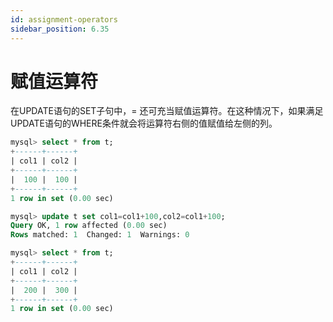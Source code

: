 ```yaml
---
id: assignment-operators
sidebar_position: 6.35
---
```


# 赋值运算符

在UPDATE语句的SET子句中，= 还可充当赋值运算符。在这种情况下，如果满足UPDATE语句的WHERE条件就会将运算符右侧的值赋值给左侧的列。
```sql
mysql> select * from t;
+------+------+
| col1 | col2 |
+------+------+
|  100 |  100 |
+------+------+
1 row in set (0.00 sec)

mysql> update t set col1=col1+100,col2=col1+100;
Query OK, 1 row affected (0.00 sec)
Rows matched: 1  Changed: 1  Warnings: 0

mysql> select * from t;                         
+------+------+
| col1 | col2 |
+------+------+
|  200 |  300 |
+------+------+
1 row in set (0.00 sec)
```
